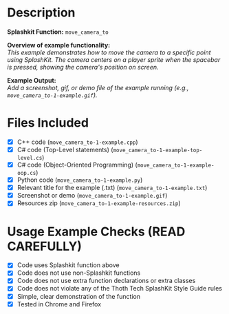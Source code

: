 # Description

**Splashkit Function:** `move_camera_to`

**Overview of example functionality:**  
_This example demonstrates how to move the camera to a specific point using SplashKit. The camera centers on a player sprite when the spacebar is pressed, showing the camera's position on screen._

**Example Output:**  
_Add a screenshot, gif, or demo file of the example running (e.g., `move_camera_to-1-example.gif`)._

# Files Included

- [x] C++ code (`move_camera_to-1-example.cpp`)
- [x] C# code (Top-Level statements) (`move_camera_to-1-example-top-level.cs`)
- [x] C# code (Object-Oriented Programming) (`move_camera_to-1-example-oop.cs`)
- [x] Python code (`move_camera_to-1-example.py`)
- [x] Relevant title for the example (.txt) (`move_camera_to-1-example.txt`)
- [x] Screenshot or demo (`move_camera_to-1-example.gif`)
- [x] Resources zip (`move_camera_to-1-example-resources.zip`)

# Usage Example Checks (READ CAREFULLY)

- [x] Code uses Splashkit function above
- [x] Code does not use non-Splashkit functions
- [x] Code does not use extra function declarations or extra classes
- [x] Code does not violate any of the Thoth Tech SplashKit Style Guide rules
- [x] Simple, clear demonstration of the function
- [x] Tested in Chrome and Firefox
